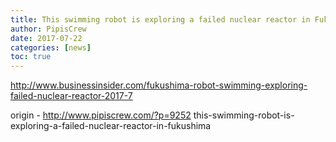```yaml
---
title: This swimming robot is exploring a failed nuclear reactor in Fukushima
author: PipisCrew
date: 2017-07-22
categories: [news]
toc: true
---
```


http://www.businessinsider.com/fukushima-robot-swimming-exploring-failed-nuclear-reactor-2017-7

origin - http://www.pipiscrew.com/?p=9252 this-swimming-robot-is-exploring-a-failed-nuclear-reactor-in-fukushima